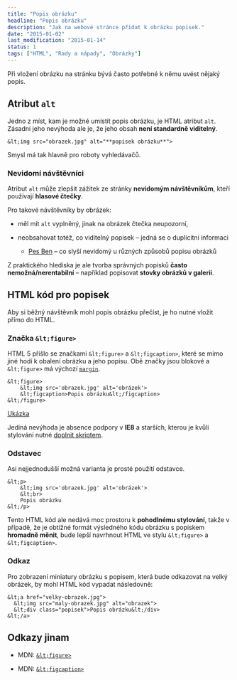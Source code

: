 ```yaml
---
title: "Popis obrázku"
headline: "Popis obrázku"
description: "Jak na webové stránce přidat k obrázku popisek."
date: "2015-01-02"
last_modification: "2015-01-14"
status: 1
tags: ["HTML", "Rady a nápady", "Obrázky"]
---
```


Při vložení obrázku na stránku bývá často potřebné k němu uvést nějaký popis.

## Atribut `alt`

Jedno z míst, kam je možné umístit popis obrázku, je HTML atribut `alt`. Zásadní jeho nevýhoda ale je, že jeho obsah **není standardně viditelný**.

```
&lt;img src="obrazek.jpg" alt="**popisek obrázku**">
```

Smysl má tak hlavně pro roboty vyhledávačů.

### Nevidomí návštěvníci

Atribut `alt` může zlepšit zážitek ze stránky **nevidomým návštěvníkům**, kteří používají **hlasové čtečky**.

Pro takové návštěvníky by obrázek:

  - měl mít `alt` vyplněný, jinak na obrázek čtečka neupozorní,

  - neobsahovat totéž, co viditelný popisek – jedná se o duplicitní informaci

    - [Pes Ben](http://validator.webylon.info/docs/pes-ben.html) – co slyší nevidomý u různých způsobů popisu obrázků

Z praktického hlediska je ale tvorba správných popisků **často nemožná/nerentabilní** – například popisovat **stovky obrázků v galerii**.

## HTML kód pro popisek

Aby si běžný návštěvník mohl popis obrázku přečíst, je ho nutné vložit přímo do HTML.

### Značka `&lt;figure>`

HTML 5 přišlo se značkami `&lt;figure>` a `&lt;figcaption>`, které se mimo jiné hodí k obalení obrázku a jeho popisu. Obě značky jsou blokové a `&lt;figure>` má výchozí [`margin`](/margin).

```
&lt;figure>
    &lt;img src='obrazek.jpg' alt='obrázek'>
    &lt;figcaption>Popis obrázku&lt;/figcaption>
&lt;/figure>
```

[Ukázka](http://kod.djpw.cz/fmjb)

Jediná nevýhoda je absence podpory v **IE8** a starších, kterou je kvůli stylování nutné [doplnit skriptem](/vlastni-html-znacky#html5).

### Odstavec

Asi nejjednodušší možná varianta je prosté použití odstavce.

```
&lt;p>
    &lt;img src='obrazek.jpg' alt='obrázek'>
    &lt;br>
    Popis obrázku
&lt;/p>
```

Tento HTML kód ale nedává moc prostoru k **pohodlnému stylování**, takže v případě, že je obtížné formát výsledného kódu obrázku s popiskem **hromadně měnit**, bude lepší navrhnout HTML ve stylu `&lt;figure>` a `&lt;figcaption>`.

### Odkaz

Pro zobrazení miniatury obrázku s popisem, která bude odkazovat na velký obrázek, by mohl HTML kód vypadat následovně:

```
&lt;a href="velky-obrazek.jpg">
  &lt;img src="maly-obrazek.jpg" alt="obrazek">
  &lt;div class="popisek">Popis obrázku&lt;/div>
&lt;/a>
```

## Odkazy jinam

  - MDN: [`&lt;figure>`](https://developer.mozilla.org/en-US/docs/Web/HTML/Element/figure)

  - MDN: [`&lt;figcaption>`](https://developer.mozilla.org/en-US/docs/Web/HTML/Element/figcaption)